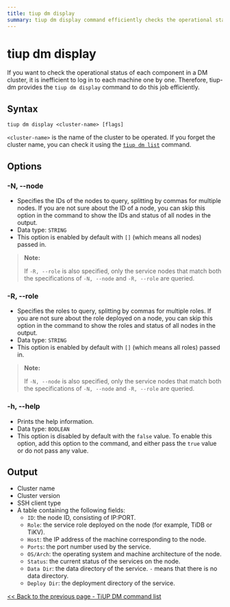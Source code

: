 ```yaml
---
title: tiup dm display
summary: tiup dm display command efficiently checks the operational status of each component in a DM cluster. It requires the cluster name and can also specify node IDs and roles. The output includes cluster name, version, SSH client type, and a table with fields like ID, Role, Host, Ports, OS/Arch, Status, Data Dir, and Deploy Dir.
---
```


# tiup dm display

If you want to check the operational status of each component in a DM cluster, it is inefficient to log in to each machine one by one. Therefore, tiup-dm provides the `tiup dm display` command to do this job efficiently.

## Syntax

```shell
tiup dm display <cluster-name> [flags]
```

`<cluster-name>` is the name of the cluster to be operated. If you forget the cluster name, you can check it using the [`tiup dm list`](/tiup/tiup-component-dm-list.md) command.

## Options

### -N, --node

- Specifies the IDs of the nodes to query, splitting by commas for multiple nodes. If you are not sure about the ID of a node, you can skip this option in the command to show the IDs and status of all nodes in the output.
- Data type: `STRING`
- This option is enabled by default with `[]` (which means all nodes) passed in.

> **Note:**
> 
> If `-R, --role` is also specified, only the service nodes that match both the specifications of `-N, --node` and `-R, --role` are queried.

### -R, --role

- Specifies the roles to query, splitting by commas for multiple roles. If you are not sure about the role deployed on a node, you can skip this option in the command to show the roles and status of all nodes in the output.
- Data type: `STRING`
- This option is enabled by default with `[]` (which means all roles) passed in.

> **Note:**
> 
> If `-N, --node` is also specified, only the service nodes that match both the specifications of `-N, --node` and `-R, --role` are queried.

### -h, --help

- Prints the help information.
- Data type: `BOOLEAN`
- This option is disabled by default with the `false` value. To enable this option, add this option to the command, and either pass the `true` value or do not pass any value.

## Output

- Cluster name
- Cluster version
- SSH client type
- A table containing the following fields:
    - `ID`: the node ID, consisting of IP:PORT.
    - `Role`: the service role deployed on the node (for example, TiDB or TiKV).
    - `Host`: the IP address of the machine corresponding to the node.
    - `Ports`: the port number used by the service.
    - `OS/Arch`: the operating system and machine architecture of the node.
    - `Status`: the current status of the services on the node.
    - `Data Dir`: the data directory of the service. `-` means that there is no data directory.
    - `Deploy Dir`: the deployment directory of the service.

[<< Back to the previous page - TiUP DM command list](/tiup/tiup-component-dm.md#command-list)
